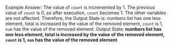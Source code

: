 Example Answer:
The value of `count` is incremented by 1. The previous value of `count` is 0, so after execution, `count` becomes 1. The other variables are not affected. Therefore, the Output State is: numbers list has one less element, total is increased by the value of the removed element, `count` is 1, `num` has the value of the removed element.
Output State: **numbers list has one less element, total is increased by the value of the removed element, `count` is 1, `num` has the value of the removed element**